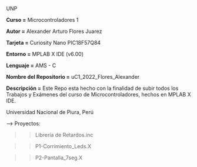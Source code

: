 UNP

**Curso =** Microcontroladores 1

**Autor =** Alexander Arturo Flores Juarez

**Tarjeta =** Curiosity Nano PIC18F57Q84

**Entorno =** MPLAB X IDE (v6.00)

**Lenguaje =** AMS - C

**Nombre del Repositorio =** uC1_2022_Flores_Alexander

**Descripción =** Este Repo esta hecho con la finalidad de subir todos los Trabajos y Exámenes del curso de Microcontroladores, hechos en MPLAB X IDE.

Universidad Nacional de Piura, Perú

—> Proyectos:

>>Librería de Retardos.inc

>>P1-Corrimiento_Leds.X

>>P2-Pantalla_7seg.X
